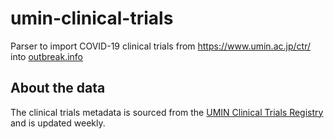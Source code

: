# umin-clinical-trials
Parser to import COVID-19 clinical trials from https://www.umin.ac.jp/ctr/ into [outbreak.info](https://outbreak.info/resources?type=ClinicalTrial)

## About the data
The clinical trials metadata is sourced from the [UMIN Clinical Trials Registry](https://www.umin.ac.jp/ctr/) and is updated weekly.  

